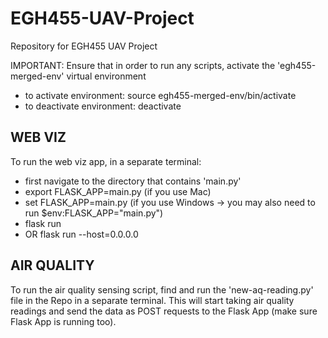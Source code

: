 # EGH455-UAV-Project
Repository for EGH455 UAV Project

IMPORTANT: Ensure that in order to run any scripts, activate the 'egh455-merged-env' virtual environment
* to activate environment: source egh455-merged-env/bin/activate
* to deactivate environment: deactivate

## WEB VIZ
To run the web viz app, in a separate terminal:
* first navigate to the directory that contains 'main.py'
* export FLASK_APP=main.py (if you use Mac)
* set FLASK_APP=main.py (if you use Windows -> you may also need to run $env:FLASK_APP="main.py")
* flask run
* OR flask run --host=0.0.0.0

## AIR QUALITY
To run the air quality sensing script, find and run the 'new-aq-reading.py' file in the Repo in a separate terminal. This will start taking air quality readings and send the data as POST requests to the Flask App (make sure Flask App is running too).



